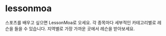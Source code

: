 # lessonmoa

스포츠를 배우고 싶으면 LessonMoa로 오세요.
각 종목마다 세부적인 카테고리별로 레슨을 들을 수 있습니다.
지역별로 가장 가까운 곳에서 레슨을 받아보세요.
